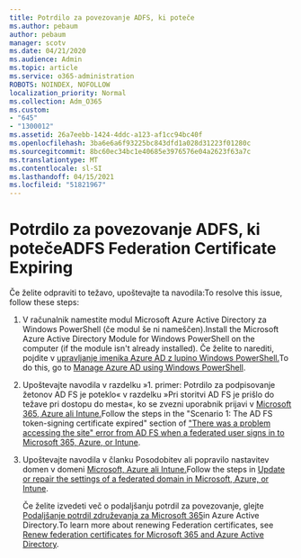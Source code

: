 ```yaml
---
title: Potrdilo za povezovanje ADFS, ki poteče
ms.author: pebaum
author: pebaum
manager: scotv
ms.date: 04/21/2020
ms.audience: Admin
ms.topic: article
ms.service: o365-administration
ROBOTS: NOINDEX, NOFOLLOW
localization_priority: Normal
ms.collection: Adm_O365
ms.custom:
- "645"
- "1300012"
ms.assetid: 26a7eebb-1424-4ddc-a123-af1cc94bc40f
ms.openlocfilehash: 3ba6e6a6f93225bc843dfd1a028d31223f01280c
ms.sourcegitcommit: 8bc60ec34bc1e40685e3976576e04a2623f63a7c
ms.translationtype: MT
ms.contentlocale: sl-SI
ms.lasthandoff: 04/15/2021
ms.locfileid: "51821967"
---
```

# <a name="adfs-federation-certificate-expiring"></a><span data-ttu-id="7b5a2-102">Potrdilo za povezovanje ADFS, ki poteče</span><span class="sxs-lookup"><span data-stu-id="7b5a2-102">ADFS Federation Certificate Expiring</span></span>

<span data-ttu-id="7b5a2-103">Če želite odpraviti to težavo, upoštevajte ta navodila:</span><span class="sxs-lookup"><span data-stu-id="7b5a2-103">To resolve this issue, follow these steps:</span></span>
  
1. <span data-ttu-id="7b5a2-104">V računalnik namestite modul Microsoft Azure Active Directory za Windows PowerShell (če modul še ni nameščen).</span><span class="sxs-lookup"><span data-stu-id="7b5a2-104">Install the Microsoft Azure Active Directory Module for Windows PowerShell on the computer (if the module isn't already installed).</span></span> <span data-ttu-id="7b5a2-105">Če želite to narediti, pojdite v [upravljanje imenika Azure AD z lupino Windows PowerShell.](https://aka.ms/aadposh)</span><span class="sxs-lookup"><span data-stu-id="7b5a2-105">To do this, go to [Manage Azure AD using Windows PowerShell](https://aka.ms/aadposh).</span></span>

2. <span data-ttu-id="7b5a2-106">Upoštevajte navodila v razdelku »1. primer: Potrdilo za podpisovanje žetonov AD FS je poteklo« v razdelku »Pri storitvi AD FS je prišlo do težave pri dostopu do mesta«, ko se zvezni uporabnik prijavi v [Microsoft 365, Azure ali Intune.](https://support.microsoft.com/help/2713898/there-was-a-problem-accessing-the-site-error-from-ad-fs-when-a-federat)</span><span class="sxs-lookup"><span data-stu-id="7b5a2-106">Follow the steps in the "Scenario 1: The AD FS token-signing certificate expired" section of ["There was a problem accessing the site" error from AD FS when a federated user signs in to Microsoft 365, Azure, or Intune](https://support.microsoft.com/help/2713898/there-was-a-problem-accessing-the-site-error-from-ad-fs-when-a-federat).</span></span>

3. <span data-ttu-id="7b5a2-107">Upoštevajte navodila v članku Posodobitev ali popravilo nastavitev domen v domeni [Microsoft, Azure ali Intune.](https://docs.microsoft.com/office365/troubleshoot/security/update-federated-domain-office-365)</span><span class="sxs-lookup"><span data-stu-id="7b5a2-107">Follow the steps in [Update or repair the settings of a federated domain in Microsoft, Azure, or Intune](https://docs.microsoft.com/office365/troubleshoot/security/update-federated-domain-office-365).</span></span>

    <span data-ttu-id="7b5a2-108">Če želite izvedeti več o podaljšanju potrdil za povezovanje, glejte [Podaljšanje potrdil združevanja za Microsoft 365](https://docs.microsoft.com/azure/active-directory/connect/active-directory-aadconnect-o365-certs)in Azure Active Directory.</span><span class="sxs-lookup"><span data-stu-id="7b5a2-108">To learn more about renewing Federation certificates, see [Renew federation certificates for Microsoft 365 and Azure Active Directory](https://docs.microsoft.com/azure/active-directory/connect/active-directory-aadconnect-o365-certs).</span></span>
